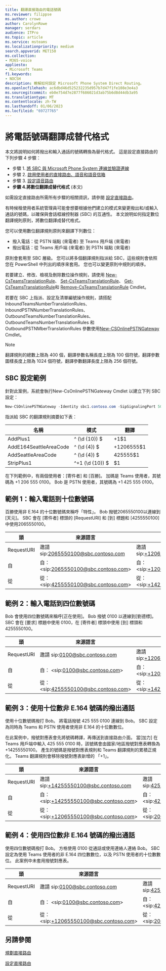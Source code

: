 ```yaml
---
title: 翻譯直接路由的電話號碼
ms.reviewer: filippse
ms.author: crowe
author: CarolynRowe
manager: serdars
audience: ITPro
ms.topic: article
ms.service: msteams
ms.localizationpriority: medium
search.appverid: MET150
ms.collection:
- M365-voice
appliesto:
- Microsoft Teams
f1.keywords:
- NOCSH
description: 瞭解如何設定 Microsoft Phone System Direct Routing。
ms.openlocfilehash: ac6dbd46d525232235d957b7d47f1fe108e3e4a3
ms.sourcegitcommit: eb0e754d7e2877f686021d3ab75b6d8d44db3a95
ms.translationtype: MT
ms.contentlocale: zh-TW
ms.lasthandoff: 01/06/2023
ms.locfileid: "69727765"
---
```

# <a name="translate-phone-numbers-to-an-alternate-format"></a>將電話號碼翻譯成替代格式

本文將說明如何將撥出和輸入通話的號碼轉換為替代格式。 這是設定直接路由的下列步驟 4 步驟：

- 步驟 1. [將 SBC 與 Microsoft Phone System 連線並驗證連線](direct-routing-connect-the-sbc.md) 
- 步驟 2. [啟用使用者的直接路由、語音和語音信箱](direct-routing-enable-users.md)   
- 步驟 3. [設定語音路由](direct-routing-voice-routing.md)
- **步驟 4.將數位翻譯成替代格式**   (本文) 

如需設定直接路由所需所有步驟的相關資訊，請參閱 [設定直接路由](direct-routing-configure.md)。

有時候租使用者系統管理員可能會想要根據他們建立的模式來變更撥出和/或輸入通話的號碼，以確保與會話框線控制器 (SBC) 的互通性。 本文說明如何指定數位翻譯規則原則，將數位翻譯成替代格式。 

您可以使用數位翻譯規則原則來翻譯下列數位：

- 撥入電話：從 PSTN 端點 (來電者) 至 Teams 用戶端 (來電者) 
- 撥出電話：從 Teams 用戶端 (來電者) 到 PSTN 端點 (來電者) 

原則會套用至 SBC 層級。 您可以將多個翻譯規則指派給 SBC，這些規則會依照您在 PowerShell 中列出的順序來套用。 您也可以變更原則中規則的順序。

若要建立、修改、檢視及刪除數位操作規則，請使用 [New-CsTeamsTranslationRule](/powershell/module/skype/new-csteamstranslationrule)、 [Set-CsTeamsTranslationRule](/powershell/module/skype/set-csteamstranslationrule)、 [Get-CsTeamsTranslationRule](/powershell/module/skype/get-csteamstranslationrule)和 [Remove-CsTeamsTranslationRule](/powershell/module/skype/remove-csteamstranslationrule) Cmdlet。

若要在 SBC 上指派、設定及清單編號操作規則，請搭配 InboundTeamsNumberTranslationRules、InboundPSTNNumberTranslationRules、OutboundTeamsNumberTranslationRules、OutboundTeamsNumberTranslationRules 和 OutboundPSTNMberTranslationRules 參數使用[New-CSOnlinePSTNGateway](/powershell/module/skype/set-csonlinepstngateway) Cmdlet。[ ](/powershell/module/skype/new-csonlinepstngateway)

> [!NOTE]
> 翻譯規則的總數上限為 400 個，翻譯參數名稱長度上限為 100 個符號，翻譯參數圖樣長度上限為 1024 個符號，翻譯參數翻譯長度上限為 256 個符號。


## <a name="example-sbc-configuration"></a>SBC 設定範例

針對此案例，系統會執行New-CsOnlinePSTNGateway Cmdlet 以建立下列 SBC 設定：

```PowerShell
New-CSOnlinePSTNGateway -Identity sbc1.contoso.com -SipSignalingPort 5061 –InboundTeamsNumberTranslationRules ‘AddPlus1’, ‘AddE164SeattleAreaCode’ -InboundPSTNNumberTranslationRules ‘AddPlus1’ -OutboundPSTNNumberTranslationRules ‘AddSeattleAreaCode’,‘StripPlus1’  -OutboundTeamsNumberTranslationRules ‘StripPlus1’
```

指派給 SBC 的翻譯規則摘要如下表：

|名稱  |模式 |翻譯  |
|---------|---------|---------|
|AddPlus1     |^ (\d {10}) $          |+1$1          |
|AddE164SeattleAreaCode      |^ (\d {4}) $          | +1206555$1         |
|AddSeattleAreaCode    |^ (\d {4}) $          | 425555$1         |
|StripPlus1    |^\+1 (\d {10}) $          | $1         |

在下列範例中，有兩個使用者：[寄件者] 和 [百勝]。 加碼是 Teams 使用者，其號碼為 +1 206 555 0100。 Bob 是 PSTN 使用者，其號碼為 +1 425 555 0100。

## <a name="example-1-inbound-call-to-a-ten-digit-number"></a>範例 1：輸入電話到十位數號碼

百勝使用非 E.164 的十位數號碼來稱呼「特性」。 Bob 撥號2065550100以連線到 [天元]。
SBC 會在 [寄件者] 標頭的 [RequestURI] 和 [到] 標題和 [4255550100] 中使用2065550100。


|頭  |來源語言 |翻譯的頁首 |參數和規則已套用  |
|---------|---------|---------|---------|
|RequestURI  |邀請 sip:2065550100@sbc.contoso.com|邀請 sip:+12065550100@sbc.contoso.com|InboundTeamsNumberTranslationRules 'AddPlus1'|
|自    |自： \<sip:2065550100@sbc.contoso.com>|自： \<sip:+12065550100@sbc.contoso.com>|InboundTeamsNumberTranlationRules 'AddPlus1'|
|從   |從： \<sip:4255550100@sbc.contoso.com>|從： \<sip:+14255550100@sbc.contoso.com>|InboundPSTNNumberTranslationRules 'AddPlus1'|

## <a name="example-2-inbound-call-to-a-four-digit-number"></a>範例 2：輸入電話到四位數號碼

Bob 會使用四位數號碼來稱呼[正在使用]。 Bob 撥號 0100 以連線到[劉德標]。
SBC 會在 [要求] 標題中使用 0100，在 [寄件者] 標頭中使用 [到] 標頭和4255550100。


|頭  |來源語言 |翻譯的頁首 |參數和規則已套用  |
|---------|---------|---------|---------|
|RequestURI  |邀請 sip:0100@sbc.contoso.com          |邀請 sip:+12065550100@sbc.contoso.com           |InboundTeamsNumberTranlationRules 'AddE164SeattleAreaCode'        |
|自    |自： \<sip:0100@sbc.contoso.com>|自： \<sip:+12065550100@sbc.contoso.com>|InboundTeamsNumberTranlationRules 'AddE164SeattleAreaCode'         |
|從   |從： \<sip:4255550100@sbc.contoso.com>|從： \<sip:+14255550100@sbc.contoso.com>|InboundPSTNNumberTranlationRules 'AddPlus1'        |

## <a name="example-3-outbound-call-using-a-ten-digit-non-e164-number"></a>範例 3：使用十位數非 E.164 號碼的撥出通話

使用十位數號碼撥打 Bob。 將電話撥號 425 555 0100 連線到 Bob。
SBC 設定為同時為 Teams 和 PSTN 使用者使用非 E.164 的十位數數位。

在此案例中，撥號對應表會先將號碼轉譯，再傳送到直接路由介面。 當[加力] 在 Teams 用戶端中輸入 425 555 0100 時，該號碼會由國家/地區撥號對應表轉換為 +14255550100。 產生的號碼是撥號對應表規則和 Teams 翻譯規則的累積正規化。 Teams 翻譯規則會移除撥號對應表新增的 「+1」。


|頭  |來源語言 |翻譯的頁首 |參數和規則已套用  |
|---------|---------|---------|---------|
|RequestURI  |邀請 sip:+14255550100@sbc.contoso.com          |邀請 sip:4255550100@sbc.contoso.com       |OutboundPSTNNumberTranlationRules 'StripPlus1'         |
|自    |自： \<sip:+14255550100@sbc.contoso.com>|自： \<sip:4255555555@sbc.contoso.com>|OutboundPSTNNumberTranlationRules 'StripPlus1'       |
|從   |從： \<sip:+12065550100@sbc.contoso.com>|從： \<sip:2065550100@sbc.contoso.com>|輸出TeamsNumberTranlationRules 'StripPlus1'         |

## <a name="example-4-outbound-call-using-a-four-digit-non-e164-number"></a>範例 4：使用四位數非 E.164 號碼的撥出通話

使用四位數號碼撥打 Bob。 方格使用 0100 從通話或使用連絡人連絡 Bob。
SBC 設定為使用 Teams 使用者的非 E.164 四位數數位，以及 PSTN 使用者的十位數數位。 此案例中未套用撥號對應表。


|頭  |來源語言 |翻譯的頁首 |參數和規則已套用  |
|---------|---------|---------|---------|
|RequestURI  |邀請 sip:0100@sbc.contoso.com           |邀請 sip:4255550100@sbc.contoso.com       |InboundTeamsNumberTranlationRules 'AddSeattleAreaCode'         |
|自    |自： \<sip:0100@sbc.contoso.com>|自： \<sip:4255555555@sbc.contoso.com>|InboundTeamsNumberTranlationRulesList 'AddSeattleAreaCode'       |
|從   |從： \<sip:+12065550100@sbc.contoso.com>|從： \<sip:2065550100@sbc.contoso.com>| InboundPSTNNumberTranlationRules 'StripPlus1' |

## <a name="see-also"></a>另請參閱

[規劃直接路由](direct-routing-plan.md)

[設定直接路由](direct-routing-configure.md)
